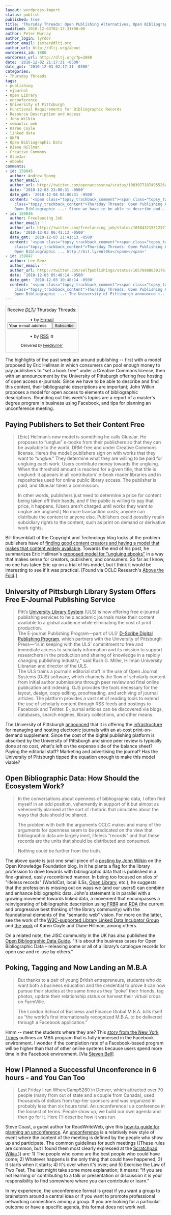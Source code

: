 ```yaml
---
layout: wordpress-import
status: publish
published: true
title: 'Thursday Threads: Open Publishing Alternatives, Open Bibliographic Data, Earn an MBA in Facebook, Unconference Planning'
modified: 2010-12-03T02:17:31+00:00
author: Peter Murray
author_login: lyrdor
author_email: jester@dltj.org
author_url: http://dltj.org/about
wordpress_id: 1880
wordpress_url: http://dltj.org/?p=1880
date: '2010-12-02 21:17:31 -0500'
date_gmt: '2010-12-03 02:17:31 -0500'
categories:
- Thursday Threads
tags:
- publishing
- ejournal
- Open Library
- unconference
- University of Pittsburgh
- Functional Requirements for Bibliographic Records
- Resource Description and Access
- John Wilkin
- semantic web
- Karen Coyle
- linked data
- OKFN
- Open Bibliographic Data
- Diane Hillman
- Creative Commons
- GlueJar
- ebooks
comments:
- id: 159845
  author: Andrew Spong
  author_email: ''
  author_url: http://twitter.com/openaccessnow/status/10830771874955264
  date: '2010-12-03 23:00:31 -0500'
  date_gmt: '2010-12-04 04:00:31 -0500'
  content: '<span class="topsy_trackback_comment"><span class="topsy_twitter_username"><span
    class="topsy_trackback_content">Thursday Threads: Open Publishing Alternatives,
    Open Bibliographic ...: Since we have to be able to describe and... http://bit.ly/eZCmGe</span></span>'
- id: 159846
  author: Freelancing Job
  author_email: ''
  author_url: http://twitter.com/freelancing_job/status/10584321551237120
  date: '2010-12-03 06:41:13 -0500'
  date_gmt: '2010-12-03 11:41:13 -0500'
  content: '<span class="topsy_trackback_comment"><span class="topsy_twitter_username"><span
    class="topsy_trackback_content">Thursday Threads: Open Publishing Alternatives,
    Open Bibliographic ... http://bit.ly/eWl0kx</span></span>'
- id: 159847
  author: Lee Benz
  author_email: ''
  author_url: http://twitter.com/selfpublishingx/status/10570988039176192
  date: '2010-12-03 05:48:14 -0500'
  date_gmt: '2010-12-03 10:48:14 -0500'
  content: '<span class="topsy_trackback_comment"><span class="topsy_twitter_username"><span
    class="topsy_trackback_content">Thursday Threads: Open Publishing Alternatives,
    Open Bibliographic ...: The University of Pittsburgh announced t... http://bit.ly/eAl25E</span></span>'
---
```

<div id="feedburner-thursday-threads-email-w48" class="wp-caption alignright" style="width: 230px;">
<form style="border:1px solid #ccc;padding:3px;margin:0;text-align:center;" action="http://feedburner.google.com/fb/a/mailverify" method="post" target="popupwindow" onsubmit="window.open('http://feedburner.google.com/fb/a/mailverify?uri=thursday-threads', 'popupwindow', 'scrollbars=yes,width=550,height=520');return true">Receive <i><acronym title="Disruptive Library Technology Jester">DLTJ</acronym></i> Thursday Threads:</p>
<p>&bull;&nbsp;by&nbsp;<a href="http://feedburner.google.com/fb/a/mailverify?uri=thursday-threads&#038;loc=en_US" title="D.L.T.J. Thursday Threads Email Subscription">E-mail</a><br /><input type="text" style="width:140px" name="email" value="Your e-mail address" onFocus="if (this.defaultValue==this.value) this.value = ''"/><input type="hidden" value="thursday-threads" name="uri"/><input type="hidden" name="loc" value="en_US"/><input type="submit" value="Subscribe" /></p>
<p>&bull;&nbsp;by&nbsp;<a href="http://feeds.dltj.org/thursday-threads/" title="D.L.T.J. Thursday Threads RSS Feed">RSS</a>&nbsp;<a href="http://feeds.dltj.org/thursday-threads/" title="D.L.T.J. Thursday Threads RSS Feed"><img src="/wp-content/uploads/2010/12/feed-icon32x32.png" alt="RSS Icon" width="12" height="12" /></a>
<p style="font-size: 80%">Delivered by <a href="http://feedburner.google.com" target="_blank" title="Google Feedburner Service">FeedBurner</a></p>
</form>
</div>
<p>The highlights of the past week are around publishing -- first with a model proposed by Eric Hellman in which consumers can pool enough money to pay publishers to "set a book free" under a Creative Commons license, then with an announcement by the University of Pittsburgh offering free hosting of open access e-journals.  Since we have to be able to describe and find this content, their bibliographic descriptions are important; John Wilkin proposes a model for open access to elements of bibliographic descriptions.  Rounding out this week's topics are a report of a master's degree program in business using Facebook, and tips for planning an unconference meeting.</p>
<h2><a name="paying_publishers">Paying Publishers to Set their Content Free</a></h2>
<blockquote><p>[Eric] Hellman&rsquo;s new model is something he calls GlueJar.  He proposes to &ldquo;unglue&rdquo; e-books from their publishers so that they can be available to the world, DRM-free and under Creative Commons license.  Here&rsquo;s the model: publishers sign on with works that they want to &ldquo;unglue.&rdquo;  They determine what they are willing to be paid for ungluing each work.  Users contribute money towards the ungluing.  When the threshold amount is reached for a given title, that title is unglued: it appears in all contributors&rsquo; e-book reader libraries and in repositories used for online public library access.  The publisher is paid, and GlueJar takes a commission.</p>
<p>In other words, publishers just need to determine a price for content being taken off their hands, and if the public is willing to pay that price, it happens.  (Users aren&rsquo;t charged until works they want to unglue are unglued.)  No more transaction costs; anyone can distribute the content to anyone else.  Publishers could possibly retain subsidiary rights to the content, such as print on demand or derivative work rights.</p></blockquote>
<p>Bill Rosenblatt of the Copyright and Technology blog looks at the problem publishers have of <a href="http://copyrightandtechnology.com/2010/11/09/paying-publishers-to-set-their-content-free/" title="Paying Publishers to Set their Content Free | Copyright and Technology">finding good content creators and having a model that makes that content widely available</a>.  Towards the end of his post, he summarizes Eric Hellman's <a href="http://go-to-hellman.blogspot.com/2010/10/business-idea-4-ungluing-ebooks.html" title="Business Idea #4: Ungluing eBooks | Go To Hellman">proposed model for "ungluing ebooks"</a> in a way that makes sense for creators, publishers, and consumers.  So far as I know, no one has taken Eric up on a trial of his model, but I think it would be interesting to see if it was practical.  [Found via OCLC Research's <a href="http://www.oclc.org/research/publications/newsletters/abovethefold/2010-11-24.htm" title="OCLC's Above the Fold - November 24, 2010">Above the Fold</a>.]</p>
<h2><a name="upitt_ejournal_hosting">University of Pittsburgh Library System Offers Free E-Journal Publishing Service</a></h2>
<blockquote><p>Pitt&rsquo;s <a href="http://www.library.pitt.edu/" title="University of Pittsburgh Library System">University Library System</a> (ULS) is now offering free e-journal publishing services to help academic journals make their content available to a global audience while eliminating the cost of print production.&nbsp;<br />
The E-journal Publishing Program&mdash;part of ULS&rsquo; <a href="http://www.library.pitt.edu/dscribe/" title="University of Pittsburgh D-Scribe Digital Publishing Program">D-Scribe Digital Publishing Program</a>, which partners with the University of Pittsburgh Press&mdash;&ldquo;is in keeping with the ULS&rsquo; commitment to free and immediate access to scholarly information and its mission to support researchers in the production and sharing of knowledge in a rapidly changing publishing industry,&rdquo; said Rush G. Miller, Hillman University Librarian and director of the ULS.&nbsp;<br />
The ULS trains a journal&rsquo;s editorial staff in the use of Open Journal Systems (OJS) software, which channels the flow of scholarly content from initial author submissions through peer review and final online publication and indexing. OJS provides the tools necessary for the layout, design, copy editing, proofreading, and archiving of journal articles. The platform provides a vast set of reading tools to extend the use of scholarly content through RSS feeds and postings to Facebook and Twitter. E-journal articles can be discovered via blogs, databases, search engines, library collections, and other means.&nbsp;</p></blockquote>
<p>The University of Pittsburgh <a href="http://www.news.pitt.edu/news/university-pittsburgh-library-system-offers-free-e-journal-publishing-service" title="University of Pittsburgh Library System Offers Free E-Journal Publishing Service | University of Pittsburgh News">announced</a> that it is offering the <a href="http://yorktown.library.pitt.edu/e-journals/tools.html" title="Tools and Services> D-Scribe Digital Publishing">infrastructure</a> for managing and hosting electronic journals with an at-cost print-on-demand supplement. Since the cost of the digital publishing platform is absorbed by the University of Pittsburgh and since peer review is typically done at no cost, what's left on the expense side of the balance sheet? Paying the editorial staff? Marketing and advertising the journal?  Has the University of Pittsburgh tipped the equation enough to make this model viable?</p>
<h2><a name="open_bib_data">Open Bibliographic Data: How Should the Ecosystem Work?</a></h2>
<blockquote><p>In the conversations about openness of bibliographic data, I often find myself in an odd position, vehemently in support of it but almost as vehemently alarmed at the sort of rhetoric that circulates about the ways that data should be shared.</p>
<p>The problem with both the arguments OCLC makes and many of the arguments for openness seem to be predicated on the view that bibliographic data are largely inert, lifeless &ldquo;records&rdquo; and that these records are the units that should be distributed and consumed.</p>
<p>Nothing could be further from the truth.</p></blockquote>
<p>The above quote is just one small piece of a <a href="http://blog.okfn.org/2010/11/29/open-bibliographic-data-how-should-the-ecosystem-work/" title="Open Bibliographic Data: How Should the Ecosystem Work? | Open Knowledge Foundation Blog">posting by John Wilkin</a> on the Open Knowledge Foundation blog.  In it he plants a flag for the library profession to drive towards with bibliographic data that is published in a fine-grained, easily recombined manner.  In being too focused on silos of "lifeless records" (WorldCat, local ILSs, <a href="http://openlibrary.org/" title="Internet Archive's Open Library">Open Library</a>, etc.), he suggests that the profession is missing out on ways we (and our users!) can combine and enhance bibliographic data.  John's statement is in parallel with a growing movement towards linked data, a movement that encompasses a reinvigorating of bibliographic description using <acronym title="Functional Requirements for Bibliographic Records">FRBR</acronym> and <acronym title="Resource Description and Access">RDA</acronym> (the current and progressive best thinking of the library community) with the foundational elements of the "semantic web" vision.  For more on the latter, see the work of the <a href="http://www.w3.org/2005/Incubator/lld/" title="W3C Library Linked Data  Incubator Group">W3C-supported Library Linked Data Incubator Group</a> and <a href="http://www.dlib.org/dlib/january10/hillmann/01hillmann.html" title="http://www.dlib.org/dlib/january10/hillmann/01hillmann.html">the</a> <a href="http://www.dlib.org/dlib/january07/coyle/01coyle.html" title="Resource Description and Access (RDA): Cataloging Rules for the 20th Century">work</a> of Karen Coyle and Diane Hillman, among others.</p>
<p>On a related note, the JISC community in the UK has also published the <a href="http://obd.jisc.ac.uk/" title="Open Bibliographic Data Guide">Open Bibliographic Data Guide</a>.  "It is about the business cases for Open Bibliographic Data &ndash; releasing some or all of a library&rsquo;s catalogue records for open use and re-use by others."</p>
<h2><a name="facebook_mba">Poking, Tagging and Now Landing an M.B.A</a></h2>
<blockquote><p>But thanks to a pair of young British entrepreneurs, students who do want both a business education and the credential to prove it can now pursue their studies at the same time as they &ldquo;poke&rdquo; their friends, tag photos, update their relationship status or harvest their virtual crops on FarmVille.</p>
<p>The London School of Business and Finance Global M.B.A. bills itself as &ldquo;the world&rsquo;s first internationally recognized M.B.A. to be delivered through a Facebook application.&rdquo;</p></blockquote>
<p>Hmm -- meet the students where they are? This <a href="http://www.nytimes.com/2010/11/29/education/29iht-educlede29.html" title="http://www.nytimes.com/2010/11/29/education/29iht-educlede29.html">story from the New York Times</a> outlines an MBA program that is fully immersed in the Facebook environment.  I wonder if the completion rate of a Facebook-based program will be higher than that of other online systems because users spend more time in the Facebook environment. [Via <a href="http://keptup.typepad.com/academic/2010/11/earn-your-mba-on-facebook.html" title="The Kept-Up Academic Librarian: Earn Your MBA On Facebook">Steven Bell</a>]</p>
<h2><a name="unconference_planning">How I Planned a Successful Unconference in 6 hours - and You Can Too</a></h2>
<blockquote><p>Last Friday I ran WhereCamp5280 in Denver, which attracted over 70 people (many from out of state and a couple from Canada), used thousands of dollars from top-tier sponsors and was organized in probably less than six hours total. An unconference is a conference in the loosest of terms. People show up, we build our own agenda and then go for it. Here I'll describe how it was run.</p></blockquote>
<p>Steve Coast, a guest author for ReadWriteWeb, give this <a href="http://www.readwriteweb.com/hack/2010/11/how-i-planned-a-successful-unconference-in-6-hours---and-you-can-too.php" title="How I Planned a Successful Unconference in 6 hours - and You Can Too">how-to guide for planning an unconference</a>.  An <a href="http://en.wikipedia.org/wiki/Unconference" title="Unconference - Wikipedia, the free encyclopedia">unconference</a> is a relatively new style of event where the content of the meeting is defined by the people who show up and participate.  The common guidelines for such meetings ((These rules are common, but I found them most clearly expressed at the <a href="http://scratchpad.wikia.com/wiki/UnConference_'Rules'" title="UnConference 'Rules - Scratchpad Wiki Labs - Free wikis from Wikia">Scratchpad Wikia</a>.)) are: 1) The people who come are the best people who could have come; 2) Whatever happens is the only thing that could have happened; 3) It starts when it starts; 4) It's over when it's over; and 5) Exercise the Law of Two Feet.  The last might take some more explanation; it means: "If you are not learning or contributing to a talk or presentation or discussion it is your responsibility to find somewhere where you can contribute or learn."</p>
<p>In my experience, the unconference format is great if you want a group to brainstorm around a central idea or if you want to promote professional networking connections among a group.  If you are looking for a particular outcome or have a specific agenda, this format does not work well.</p>
